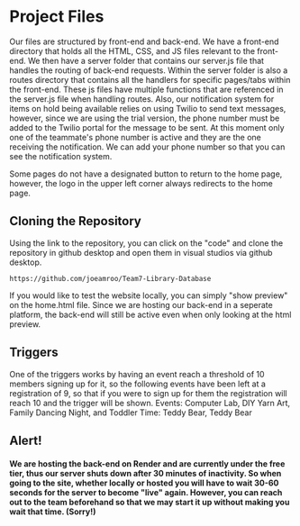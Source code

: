 # Project Files
Our files are structured by front-end and back-end. We have a front-end directory that holds all the HTML, CSS, and JS files relevant to the front-end. We then have a server folder that contains our server.js file that handles the routing of back-end requests. Within the server folder is also a routes directory that contains all the handlers for specific pages/tabs within the front-end. These js files have multiple functions that are referenced in the server.js file when handling routes. Also, our notification system for items on hold being available relies on using Twilio to send text messages, however, since we are using the trial version, the phone number must be added to the Twilio portal for the message to be sent. At this moment only one of the teammate's phone number is active and they are the one receiving the notification. We can add your phone number so that you can see the notification system. 

Some pages do not have a designated button to return to the home page, however, the logo in the upper left corner always redirects to the home page. 


## Cloning the Repository 

Using the link to the repository, you can click on the "code" and clone the repository in github desktop and open them in visual studios via github desktop.

```
https://github.com/joeamroo/Team7-Library-Database
```

If you would like to test the website locally, you can simply "show preview" on the home.html file. Since we are hosting our back-end in a seperate platform, the back-end will still be active even when only looking at the html preview. 


## Triggers
One of the triggers works by having an event reach a threshold of 10 members signing up for it, so the following events have been left at a registration of 9, so that if you were to sign up for them the registration will reach 10 and the trigger will be shown.
Events: Computer Lab, DIY Yarn Art, Family Dancing Night, and Toddler Time: Teddy Bear, Teddy Bear

## Alert!
#### We are hosting the back-end on Render and are currently under the free tier, thus our server shuts down after 30 minutes of inactivity. So when going to the site, whether locally or hosted you will have to wait 30-60 seconds for the server to become "live" again. However, you can reach out to the team beforehand so that we may start it up without making you wait that time. (Sorry!)
